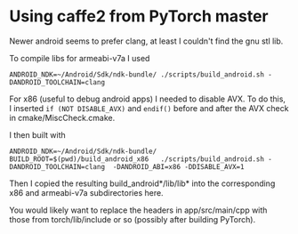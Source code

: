 # Using caffe2 from PyTorch master

Newer android seems to prefer clang, at least I couldn't find the gnu stl lib.

To compile libs for armeabi-v7a I used
```
ANDROID_NDK=~/Android/Sdk/ndk-bundle/ ./scripts/build_android.sh -DANDROID_TOOLCHAIN=clang
```
For x86 (useful to debug android apps) I needed to disable AVX. To do this, I inserted `if (NOT DISABLE_AVX)` and `endif()` before and after the AVX check in cmake/MiscCheck.cmake.

I then built with
```
ANDROID_NDK=~/Android/Sdk/ndk-bundle/ BUILD_ROOT=$(pwd)/build_android_x86   ./scripts/build_android.sh -DANDROID_TOOLCHAIN=clang  -DANDROID_ABI=x86 -DDISABLE_AVX=1
```

Then I copied the resulting build_android*/lib/lib* into the corresponding x86 and armeabi-v7a subdirectories here.

You would likely want to replace the headers in app/src/main/cpp with those from torch/lib/include or so (possibly after building PyTorch).
